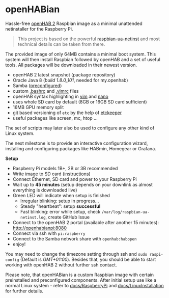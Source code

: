 # openHABian

Hassle-free [openHAB 2](http://openhab.org) Raspbian image as a minimal unattended netinstaller for the Raspberry Pi.

> This project is based on the powerful [raspbian-ua-netinst](https://github.com/debian-pi/raspbian-ua-netinst) and most technical details can be taken from there.

The provided image of only 64MB contains a minimal boot system. This system will then install Raspbian followed by openHAB and a set of useful tools. All packages will be downloaded in their newest version.

* openHAB 2 latest snapshot (package repository)
* Oracle Java 8 (*build 1.8.0_101*, needed for my.openhab)
* Samba ([preconfigured](includes/smb.conf))
* custom [.bashrc](includes/bash.bashrc) and [.vimrc](includes/vimrc) files
* openHAB syntax highlighting in [vim](https://github.com/cyberkov/openhab-vim) and [nano](https://github.com/airix1/openhabnano)
* uses whole SD card by default (8GB or 16GB SD card sufficient)
* 16MB GPU memory split
* git based versioning of `etc` by the help of [etckeeper](http://etckeeper.branchable.com)
* useful packages like screen, mc, htop ...

The set of scripts may later also be used to configure any other kind of Linux system.

The next milestone is to provide an interactive configuration wizard, installing and configuring packages like HABmin, Homegear or Grafana.

**Setup**

* Raspberry Pi models 1B+, 2B or 3B recommended
* Write [image](https://github.com/ThomDietrich/openhabian/releases) to SD card ([instructions](https://www.raspberrypi.org/documentation/installation/installing-images/README.md))
* Connect Ethernet, SD card and power to your Raspberry Pi
* Wait up to **45 minutes** (setup depends on your downlink as almost everything is downloaded live)
* Green LED will indicate when setup is finished
  * Irregular blinking: setup in progress...
  * Steady "heartbeat": setup **successful**
  * Fast blinking: error while setup, check `/var/log/raspbian-ua-netinst.log`, create GitHub Issue
* Connect to the openHAB 2 portal (available after another 15 minutes): [http://openhabianpi:8080](http://openhabianpi:8080)
* Connect via ssh with `pi:raspberry`
* Connect to the Samba network share with `openhab:habopen`
* enjoy!

You may need to change the timezone setting through ssh and `sudo raspi-config` (Default is *GMT+01:00*). Besides that, you should be able to start working with openHAB 2 without further ssh contact.

Please note, that openHABian is a custom Raspbian image with certain preinstalled and preconfigured components. After initial setup use like a normal Linux system - refer to [docs/RaspberryPi](http://docs.openhab.org/installation/rasppi.html) and [docs/LinuxInstallation](http://docs.openhab.org/installation/linux.html) for further details.
